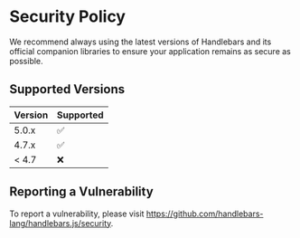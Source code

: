 # Security Policy

We recommend always using the latest versions of Handlebars and its official companion libraries to ensure your application remains as secure as possible.

## Supported Versions

| Version | Supported          |
|---------| ------------------ |
| 5.0.x   | :white_check_mark: |
| 4.7.x   | :white_check_mark: |
| < 4.7   | :x:                |

## Reporting a Vulnerability

To report a vulnerability, please visit https://github.com/handlebars-lang/handlebars.js/security.
